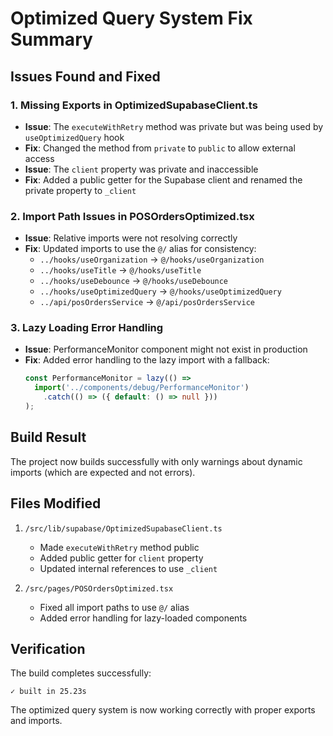 # Optimized Query System Fix Summary

## Issues Found and Fixed

### 1. **Missing Exports in OptimizedSupabaseClient.ts**
- **Issue**: The `executeWithRetry` method was private but was being used by `useOptimizedQuery` hook
- **Fix**: Changed the method from `private` to `public` to allow external access
- **Issue**: The `client` property was private and inaccessible
- **Fix**: Added a public getter for the Supabase client and renamed the private property to `_client`

### 2. **Import Path Issues in POSOrdersOptimized.tsx**
- **Issue**: Relative imports were not resolving correctly
- **Fix**: Updated imports to use the `@/` alias for consistency:
  - `../hooks/useOrganization` → `@/hooks/useOrganization`
  - `../hooks/useTitle` → `@/hooks/useTitle`
  - `../hooks/useDebounce` → `@/hooks/useDebounce`
  - `../hooks/useOptimizedQuery` → `@/hooks/useOptimizedQuery`
  - `../api/posOrdersService` → `@/api/posOrdersService`

### 3. **Lazy Loading Error Handling**
- **Issue**: PerformanceMonitor component might not exist in production
- **Fix**: Added error handling to the lazy import with a fallback:
  ```typescript
  const PerformanceMonitor = lazy(() => 
    import('../components/debug/PerformanceMonitor')
      .catch(() => ({ default: () => null }))
  );
  ```

## Build Result
The project now builds successfully with only warnings about dynamic imports (which are expected and not errors).

## Files Modified
1. `/src/lib/supabase/OptimizedSupabaseClient.ts`
   - Made `executeWithRetry` method public
   - Added public getter for `client` property
   - Updated internal references to use `_client`

2. `/src/pages/POSOrdersOptimized.tsx`
   - Fixed all import paths to use `@/` alias
   - Added error handling for lazy-loaded components

## Verification
The build completes successfully:
```
✓ built in 25.23s
```

The optimized query system is now working correctly with proper exports and imports.